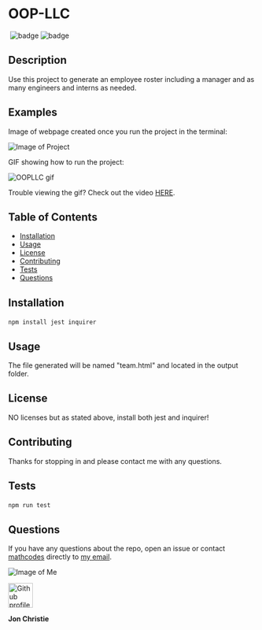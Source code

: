 
# OOP-LLC
​
![badge](https://img.shields.io/badge/Dependency-Jest-blue) ![badge](https://img.shields.io/badge/Dependency-Inquirer-orange)
​
## Description
Use this project to generate an employee roster including a manager and as many engineers and interns as needed.
​
## Examples

Image of webpage created once you run the project in the terminal:

![Image of Project](https://github.com/mathcodes/OOP-LLC/blob/master/Develop/Assets/OOPLLC.png)

GIF showing how to run the project:

![OOPLLC gif](https://github.com/mathcodes/OOP-LLC/blob/master/Develop/Assets/OOPLLClg.gif)

Trouble viewing the gif? Check out the video [HERE](https://www.youtube.com/watch_popup?v=1gb0uLXVMhA&vq=hd1080).

## Table of Contents
- [Installation](#installation)
- [Usage](#usage)
- [License](#license)
- [Contributing](#contributing)
- [Tests](#tests)
- [Questions](#questions)
 
## Installation
``` npm install jest inquirer ``` 
​
## Usage
The file generated will be named "team.html" and located in the output folder. 
​
## License
NO licenses but as stated above, install both jest and inquirer!
​
## Contributing
Thanks for stopping in and please contact me with any questions.
​
## Tests
``` npm run test ```
​
## Questions
If you have any questions about the repo, open an issue or contact [mathcodes](https://github.com/mathcodes) directly to <a href="mailto:jonpchristie@gmail.com">my email</a>.

![Image of Me](https://avatars0.githubusercontent.com/u/17928947?v=4)

<img src ="https://avatars0.githubusercontent.com/u/17928947?v=4" alt="Github profile image" width="50px" height="50px" />

__Jon Christie__ 
